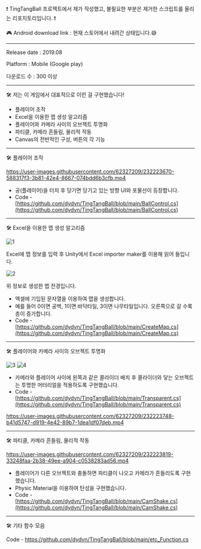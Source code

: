 ❗ TingTangBall 프로젝트에서 제가 작성했고, 불필요한 부분은 제거한 스크립트를 올리는 리포지토리입니다. ❗

🎮 Android download link : 현재 스토어에서 내려간 상태입니다.😅


------------------------------------------------------------------------

Release date : 2019.08

Platform : Mobile (Google play)

다운로드 수 : 300 이상

------------------------------------------------------------------------


🛠 저는 이 게임에서 대표적으로 이런 걸 구현했습니다!

- 플레이어 조작
- Excel을 이용한 맵 생성 알고리즘
- 플레이어와 카메라 사이의 오브젝트 투명화
- 파티클, 카메라 흔들림, 물리적 작동
- Canvas의 전반적인 구성, 버튼의 각 기능

------------------------------------------------------------------------

🛠 플레이어 조작


https://user-images.githubusercontent.com/62327209/232223670-588317f3-3b81-42e4-8667-074bdd6b3cfb.mp4



- 공(플레이어)을 터치 후 당기면 당기고 있는 방향 UI와 포물선이 등장합니다.
- Code - [https://github.com/dydvn/TingTangBall/blob/main/BallControl.cs](https://github.com/dydvn/TingTangBall/blob/main/BallControl.cs)


------------------------------------------------------------------------

🛠 Excel을 이용한 맵 생성 알고리즘

![1](https://user-images.githubusercontent.com/62327209/232223090-8d740699-f326-4956-b58b-7880a7ed57ff.png)

Excel에 맵 정보를 입력 후 Unity에서 Excel importer maker를 이용해 읽어 들입니다.

![2](https://user-images.githubusercontent.com/62327209/232223100-0e361e5d-bdbe-43c8-a859-2efd9967bd8e.png)

위 정보로 생성한 맵 전경입니다.

- 엑셀에 기입된 문자열을 이용하여 맵을 생성합니다.
- 예를 들어 0이면 공백, 1이면 바닥타일, 3이면 나무타일입니다. 오른쪽으로 갈 수록 층이 증가합니다.
- Code - [https://github.com/dydvn/TingTangBall/blob/main/CreateMap.cs](https://github.com/dydvn/TingTangBall/blob/main/CreateMap.cs)

------------------------------------------------------------------------

🛠 플레이어와 카메라 사이의 오브젝트 투명화

![3](https://user-images.githubusercontent.com/62327209/232223219-c14d7017-5d39-4b1f-ab2c-d2dd1655fea3.png)
![4](https://user-images.githubusercontent.com/62327209/232223222-9f0220ae-6f63-4711-b965-8b981cdde674.png)


- 카메라와 플레이어 사이에 왼쪽과 같은 콜라이더 배치 후 콜라이더와 닿는 오브젝트는 투명한 머터리얼을 적용하도록 구현했습니다.
- Code - [https://github.com/dydvn/TingTangBall/blob/main/Transparent.cs](https://github.com/dydvn/TingTangBall/blob/main/Transparent.cs)


https://user-images.githubusercontent.com/62327209/232223748-b41d5747-d919-4e42-89b7-1dea1df07deb.mp4



------------------------------------------------------------------------

🛠 파티클, 카메라 흔들림, 물리적 작동


https://user-images.githubusercontent.com/62327209/232223819-33248faa-2b38-49ee-a904-c0538283ad56.mp4

- 플레이어가 다른 오브젝트와 충돌하면 파티클이 나오고 카메라가 흔들리도록 구현했습니다.
- Physic Material을 이용하여 탄성을 구현했습니다.
- Code - [https://github.com/dydvn/TingTangBall/blob/main/CamShake.cs](https://github.com/dydvn/TingTangBall/blob/main/CamShake.cs)

------------------------------------------------------------------------

🛠 기타 함수 모음

Code - https://github.com/dydvn/TingTangBall/blob/main/etc_Function.cs

